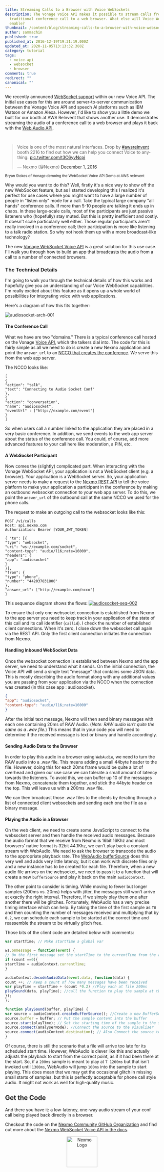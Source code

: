 ```yaml
---
title: Streaming Calls to a Browser with Voice WebSockets
description: The Vonage Voice API makes it possible to stream calls from a
  traditional conference call to a web browser. What else will Voice WebSockets
  enable?
thumbnail: /content/blog/streaming-calls-to-a-browser-with-voice-websockets-dr/audio-websockets.png
author: sammachin
published: true
published_at: 2016-12-19T19:31:19.000Z
updated_at: 2020-11-05T13:13:32.360Z
category: tutorial
tags:
  - voice-api
  - websocket
  - browser
comments: true
redirect: ""
canonical: ""
---
```

We recently announced [WebSocket support](https://www.nexmo.com/blog/2016/11/09/announcing-websocket-sip-early-access-integration-ibm-watson/) within our new Voice API. The initial use cases for this are around server-to-server communication between the Vonage Voice API and speech AI platforms such as IBM Watson or Amazon Alexa. However, I'd like to show you a little demo we built for our booth at AWS ReInvent that shows another use. It demonstrates streaming the audio of a conference call to a web browser and plays it back with the [Web Audio API](https://developer.mozilla.org/en-US/docs/Web/API/Web_Audio_API).

&nbsp;
<blockquote class="twitter-video" data-lang="en">
<p dir="ltr" lang="en">Voice is one of the most natural interfaces. Drop by <a href="https://twitter.com/hashtag/awsreinvent?src=hash">#awsreinvent</a> booth 2216 to find out how we can help you connect Voice to anything. <a href="https://t.co/t3C6yvNcpi">pic.twitter.com/t3C6yvNcpi</a></p>
— Nexmo (@Nexmo) <a href="https://twitter.com/Nexmo/status/804411491826794496">December 1, 2016</a></blockquote>
<script async src="//platform.twitter.com/widgets.js" charset="utf-8"></script>
<small>Bryan Stokes of Vonage demoing the WebSocket Voice API Demo at AWS re:Invent</small>

Why would you want to do this? Well, firstly it's a nice way to show off the new WebSocket feature, but as I started developing this I realized it's perfect for use cases where you might want to have a large number of people in "listen only" mode for a call. Take the typical large company "all hands" conference calls. If more than 5-10 people are talking it ends up in chaos. In these large-scale calls, most of the participants are just passive listeners who (hopefully) stay muted. But this is pretty inefficient and costly. It doesn't scale particularly well either. Those regular participants aren't really involved in a conference call; their participation is more like listening to a talk radio station. So why not hook them up with a more broadcast-like technology?

The new [Vonage WebSocket Voice API](https://developer.nexmo.com/voice/voice-api/guides/websockets) is a great solution for this use case. I'll walk you through how to build an app that broadcasts the audio from a call to a number of connected browsers.

### The Technical Details

I'm going to walk you through the technical details of how this works and hopefully give you an understanding of our Voice WebSocket capabilities. I'm really excited about this feature as it opens up a whole world of possibilities for integrating voice with web applications.

Here's a diagram of how this fits together:

<img class="alignnone size-full wp-image-11167" src="https://www.nexmo.com/wp-content/uploads/2016/12/audiosocket-arch.001.jpeg" alt="audiosocket-arch-001" />

#### The Conference Call

What we have are two "domains." There is a typical conference call hosted on the Vonage [Voice API](https://docs.nexmo.com/voice/voice-api), which the talkers dial into. The code for this is fairly simple as all we need to do is create a new Nexmo application and point the `answer_url` to an [NCCO that creates the conference](https://docs.nexmo.com/voice/voice-api/ncco-reference#conversation). We serve this from the web app server.

The NCCO looks like:

```
[
{
"action": "talk",
"text": "Connecting to Audio Socket Conf"
},
{
"action": "conversation",
"name": "audiosocket",
"eventUrl" : ["http://example.com/event"]
}
]
```

So when users call a number linked to the application they are placed in a very basic conference. In addition, we send events to the web app server about the status of the conference call. You could, of course, add more advanced features to your call here like moderation, a PIN, etc.

#### A WebSocket Participant

Now comes the (slightly) complicated part. When interacting with the Vonage WebSocket API, your application is not a WebSocket client (e.g. a browser). Your application is a WebSocket server. So, your application server needs to make a request to the <a href="https://docs.nexmo.com/voice/voice-api/api-reference#calls">Nexmo REST API</a> to tell the voice platform to make your application a participant in the conference by making an outbound websocket connection to your web app server. To do this, we point the `answer_url` of the outbound call at the same NCCO we used for the phone calls.

The request to make an outgoing call to the websocket looks like this:

```
POST /v1/calls
Host: api.nexmo.com
Authorization: Bearer [YOUR_JWT_TOKEN]

{ "to": [{
"type": "websocket",
"uri": "ws://example.com/socket",
"content-type": "audio/l16;rate=16000",
"headers": {
"app": "audiosocket"
}
}],
"from": {
"type": "phone",
"number": "442037831800"
},
"answer_url": ["http://example.com/ncco"]
}
```

This sequence diagram shows the flows:
<a href="https://www.nexmo.com/wp-content/uploads/2016/12/audiosocket-seq.002.jpeg"><img class="alignnone size-full wp-image-11326" src="https://www.nexmo.com/wp-content/uploads/2016/12/audiosocket-seq.002.jpeg" alt="audiosocket-seq-002" /></a>

To ensure that only one websocket connection is established from Nexmo to the app server you need to keep track in your application of the state of this call and its call identifier (`callid`). I check the number of established client connections. When it's zero, I close down the websocket call again via the REST API. Only the first client connection initiates the connection from Nexmo.

#### Handling Inbound WebSocket Data

Once the websocket connection is established between Nexmo and the app server, we need to understand what it sends. On the initial connection, the Voice API will send a single text "message" that contains some JSON data. This is mostly describing the audio format along with any additional values you are passing from your application via the NCCO when the connection was created (in this case app : audiosocket).

```json
{
"app": "audiosocket",
"content-type": "audio/l16;rate=16000"
}
```

After the initial text message, Nexmo will then send binary messages with each one containing 20ms of RAW Audio. (*Note: RAW audio isn't quite the same as a .wav file.*) This means that in your code you will need to determine if the received message is text or binary and handle accordingly.

#### Sending Audio Data to the Browser

In order to play this audio in a browser using `WebAudio`, we need to turn the RAW audio into a .wav file. This means adding a small 44byte header to the file. However, doing this for each 20ms frame would be quite a lot of overhead and given our use case we can tolerate a small amount of latency towards the listeners. To avoid this, we can buffer up 10 of the messages from Nexmo, concatenate them together, and stick the 44byte header on the top. This will leave us with a 200ms .wav file.

We can then broadcast those .wav files to the clients by iterating through a list of connected client websockets and sending each one the file as a binary message.

#### Playing the Audio in a Browser

On the web client, we need to create some JavaScript to connect to the websocket server and then handle the received audio messages. Because the audio format that we receive from Nexmo is 16bit 16Khz and most browsers' native format is 32bit 44.1Khz, we can't play back a constant stream with WebAudio. We need to ask the browser to transcode the audio to the appropriate playback rate. The [WebAudio bufferSource](https://developer.mozilla.org/en-US/docs/Web/API/AudioBufferSourceNode) does this very well and adds very little latency, but it can work with discrete files only and a new instance has to be created for each file. Therefore, when a new audio file arrives on the websocket, we need to pass it to a function that will create a new `bufferSource` and play it back on the main `audioContext`.

The other point to consider is timing. While moving to fewer but longer samples (200ms vs. 20ms) helps with jitter, the messages still won't arrive at exactly the right interval. Therefore, if we simply play them one after another there will be glitches. Fortunately, WebAudio has a very precise timing interface which can help. By taking the time of the first sample as `T0` and then counting the number of messages received and multiplying that by `0.2`, we can schedule each sample to be started at the correct time and reassemble the stream to be virtually glitch free.

Those bits of the client code are detailed below with comments:
```js
var startTime; // Make startTime a global var

ws.onmessage = function(event) {
// On the first message set the startTime to the currentTime from the audio context
if (count ==0){
startTime = audioContext.currentTime;
}

audioContext.decodeAudioData(event.data, function(data) {
count ++; // Keep a count of how many messages have been received
var playTime = startTime + (count *0.2) //Play each at file 200ms
playSound(data, playTime); //call the function to play the sample at the appropriate time
});
};

function playSound(buffer, playTime) {
var source = audioContext.createBufferSource(); //Create a new BufferSource fr the
source.buffer = buffer; // Put the sample content into the buffer
source.start(playTime); // Set the starting time of the sample to the scheduled play time
source.connect(analyserNode); //Connect the source to the visualiser
source.connect(audioContext.destination); // Also Connect the source to the audio output
}
```

Of course, there is still the scenario that a file will arrive too late for its scheduled start time. However, WebAudio is clever like this and actually adjusts the playback to start from the correct point, as if it had been there at the start. So, if a `200ms` sample is meant to play at `T 1200ms` but that isn't invoked until `1300ms`, WebAudio will jump `100ms` into the sample to start playing. This does mean that we may get the occasional glitch in missing small starts of samples, but this is perfectly acceptable for phone call style audio. It might not work as well for high-quality music.

## Get the Code

And there you have it: a low-latency, one-way audio stream of your conf call being played back directly in a browser.

Checkout the code on the [Nexmo Community GitHub Organization](https://github.com/nexmo-community/audiosocket-demo) and find out more about the [Nexmo WebSocket Voice API in the docs](https://docs.nexmo.com/voice/voice-api/websockets).

<script>
window.addEventListener('load', function() {
  var codeEls = document.querySelectorAll('code');
  [].forEach.call(codeEls, function(el) {
    el.setAttribute('style', 'font: normal 10pt Consolas, Monaco, monospace; color: #a31515;');
  });
});
</script>

<center><img style="margin: auto;" src="https://www.nexmo.com/wp-content/uploads/2016/04/Nexmo_O.png" alt="Nexmo Logo" width="100" /></center>